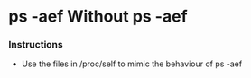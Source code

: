 # ps -aef Without ps -aef

### Instructions
* Use the files in /proc/self to mimic the behaviour of ps -aef